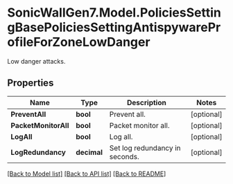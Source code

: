 # SonicWallGen7.Model.PoliciesSettingBasePoliciesSettingAntispywareProfileForZoneLowDanger
Low danger attacks.

## Properties

Name | Type | Description | Notes
------------ | ------------- | ------------- | -------------
**PreventAll** | **bool** | Prevent all. | [optional] 
**PacketMonitorAll** | **bool** | Packet monitor all. | [optional] 
**LogAll** | **bool** | Log all. | [optional] 
**LogRedundancy** | **decimal** | Set log redundancy in seconds. | [optional] 

[[Back to Model list]](../README.md#documentation-for-models) [[Back to API list]](../README.md#documentation-for-api-endpoints) [[Back to README]](../README.md)

